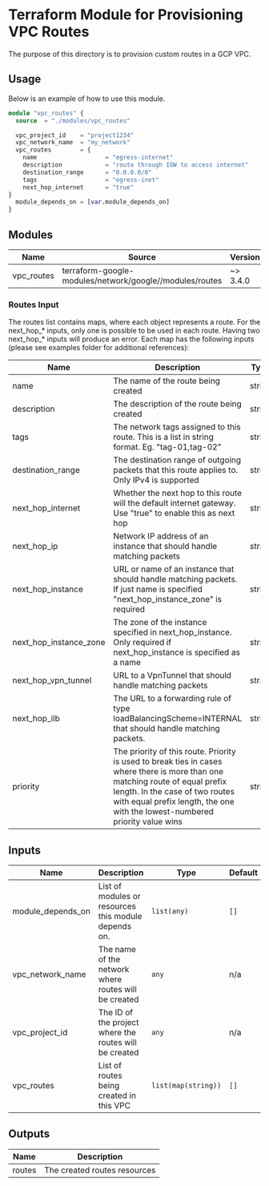 # Terraform Module for Provisioning VPC Routes

The purpose of this directory is to provision custom routes in a GCP VPC.

## Usage

Below is an example of how to use this module.

```terraform
module "vpc_routes" {
  source  = "./modules/vpc_routes"

  vpc_project_id    = "project1234"
  vpc_network_name  = "my_network"
  vpc_routes        = {
    name                   = "egress-internet"
    description            = "route through IGW to access internet"
    destination_range      = "0.0.0.0/0"
    tags                   = "egress-inet"
    next_hop_internet      = "true"
}
  module_depends_on = [var.module_depends_on]
}
```

## Modules

| Name | Source | Version |
|------|--------|---------|
| vpc_routes | terraform-google-modules/network/google//modules/routes | ~> 3.4.0 |

### Routes Input

The routes list contains maps, where each object represents a route. For the next_hop_* inputs, only one is possible to be used in each route. Having two next_hop_* inputs will produce an error. Each map has the following inputs (please see examples folder for additional references):

| Name | Description | Type | Default | Required |
|------|-------------|:----:|:-----:|:-----:|
| name | The name of the route being created  | string | - | no |
| description | The description of the route being created | string | - | no |
| tags | The network tags assigned to this route. This is a list in string format. Eg. "tag-01,tag-02"| string | - | yes |
| destination\_range | The destination range of outgoing packets that this route applies to. Only IPv4 is supported | string | - | yes
| next\_hop\_internet | Whether the next hop to this route will the default internet gateway. Use "true" to enable this as next hop | string | `"false"` | yes |
| next\_hop\_ip | Network IP address of an instance that should handle matching packets | string | - | yes |
| next\_hop\_instance |  URL or name of an instance that should handle matching packets. If just name is specified "next\_hop\_instance\_zone" is required | string | - | yes |
| next\_hop\_instance\_zone |  The zone of the instance specified in next\_hop\_instance. Only required if next\_hop\_instance is specified as a name | string | - | no |
| next\_hop\_vpn\_tunnel | URL to a VpnTunnel that should handle matching packets | string | - | yes |
| next\_hop\_ilb | The URL to a forwarding rule of type loadBalancingScheme=INTERNAL that should handle matching packets. | string | - | no |
| priority | The priority of this route. Priority is used to break ties in cases where there is more than one matching route of equal prefix length. In the case of two routes with equal prefix length, the one with the lowest-numbered priority value wins | string | `"1000"` | yes |

## Inputs

| Name | Description | Type | Default | Required |
|------|-------------|------|---------|:--------:|
| module\_depends\_on | List of modules or resources this module depends on. | `list(any)` | `[]` | no |
| vpc\_network\_name | The name of the network where routes will be created | `any` | n/a | yes |
| vpc\_project\_id | The ID of the project where the routes will be created | `any` | n/a | yes |
| vpc\_routes | List of routes being created in this VPC | `list(map(string))` | `[]` | no |

## Outputs

| Name | Description |
|------|-------------|
| routes | The created routes resources |